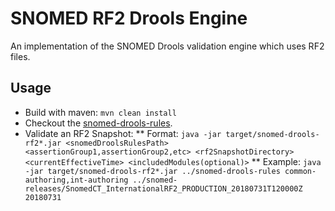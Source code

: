 # SNOMED RF2 Drools Engine
An implementation of the SNOMED Drools validation engine which uses RF2 files.

## Usage
* Build with maven: `mvn clean install`
* Checkout the [snomed-drools-rules](https://github.com/IHTSDO/snomed-drools-rules).
* Validate an RF2 Snapshot:
** Format: `java -jar target/snomed-drools-rf2*.jar <snomedDroolsRulesPath> <assertionGroup1,assertionGroup2,etc> <rf2SnapshotDirectory> <currentEffectiveTime> <includedModules(optional)>`
** Example: `java -jar target/snomed-drools-rf2*.jar ../snomed-drools-rules common-authoring,int-authoring ../snomed-releases/SnomedCT_InternationalRF2_PRODUCTION_20180731T120000Z 20180731`
